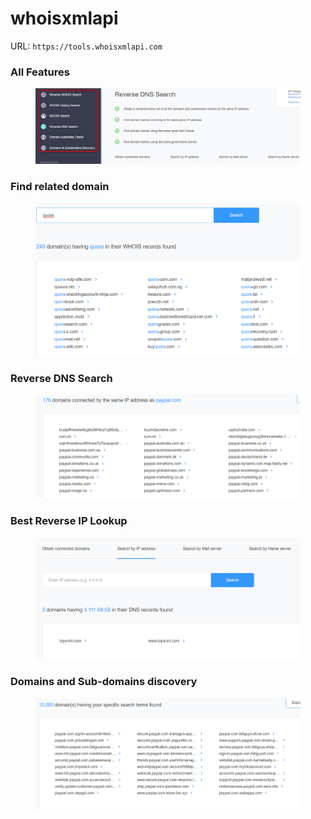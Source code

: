 # whoisxmlapi

URL: `https://tools.whoisxmlapi.com`

### All Features

<figure><img src="../../.gitbook/assets/image (142).png" alt=""><figcaption></figcaption></figure>

### Find related domain

<figure><img src="../../.gitbook/assets/image (141).png" alt=""><figcaption></figcaption></figure>

### Reverse DNS Search

<figure><img src="../../.gitbook/assets/image (143).png" alt=""><figcaption></figcaption></figure>

### Best Reverse IP Lookup

<figure><img src="../../.gitbook/assets/image (144).png" alt=""><figcaption></figcaption></figure>

### Domains and Sub-domains discovery

<figure><img src="../../.gitbook/assets/image (145).png" alt=""><figcaption></figcaption></figure>
